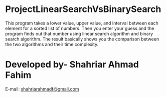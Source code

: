 # ProjectLinearSearchVsBinarySearch
This program takes a lower value, upper value, and interval between each element for a sorted list of numbers. Then you enter your guess and the program finds out that number using linear search algorithm and binary search algorithm. The result basically shows you the comparison between the two algorithms and their time complexity.

# Developed by- Shahriar Ahmad Fahim
E-mail: shahriarahmadf@gmail.com
